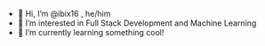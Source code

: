 - 👋 Hi, I’m @ibix16 , he/him
- 👀 I’m interested in Full Stack Development and Machine Learning
- 🌱 I’m currently learning something cool!

<!---
ibix16/ibix16 is a ✨ special ✨ repository because its `README.md` (this file) appears on your GitHub profile.
You can click the Preview link to take a look at your changes.
--->
